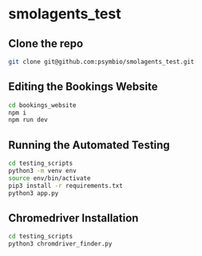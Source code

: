 # smolagents_test

## Clone the repo
```bash
git clone git@github.com:psymbio/smolagents_test.git
```

## Editing the Bookings Website
```bash
cd bookings_website
npm i
npm run dev
```

## Running the Automated Testing
```bash
cd testing_scripts
python3 -m venv env
source env/bin/activate
pip3 install -r requirements.txt
python3 app.py
```

## Chromedriver Installation
```bash
cd testing_scripts
python3 chromdriver_finder.py
```